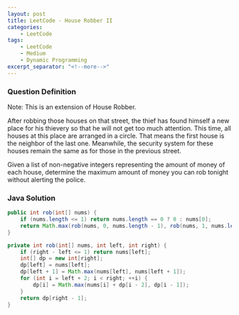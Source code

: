 ```yaml
---
layout: post
title: LeetCode - House Robber II
categories:
    - LeetCode
tags:
    - LeetCode
    - Medium
    - Dynamic Programming
excerpt_separator: "<!--more-->"
---
```


### Question Definition
Note: This is an extension of House Robber.

After robbing those houses on that street, the thief has found himself a new place for his thievery so that he will not get too much attention. This time, all houses at this place are arranged in a circle. That means the first house is the neighbor of the last one. Meanwhile, the security system for these houses remain the same as for those in the previous street.

Given a list of non-negative integers representing the amount of money of each house, determine the maximum amount of money you can rob tonight without alerting the police.
<!--more-->
### Java Solution
```java
public int rob(int[] nums) {
    if (nums.length <= 1) return nums.length == 0 ? 0 : nums[0];
    return Math.max(rob(nums, 0, nums.length - 1), rob(nums, 1, nums.length));
}

private int rob(int[] nums, int left, int right) {
    if (right - left <= 1) return nums[left];
    int[] dp = new int[right];
    dp[left] = nums[left];
    dp[left + 1] = Math.max(nums[left], nums[left + 1]);
    for (int i = left + 2; i < right; ++i) {
        dp[i] = Math.max(nums[i] + dp[i - 2], dp[i - 1]);
    }
    return dp[right - 1];
}
```